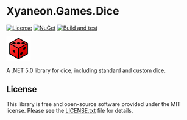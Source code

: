 # Xyaneon.Games.Dice

[![License](https://img.shields.io/github/license/Xyaneon/Xyaneon.Games.Dice)][License]
[![NuGet](https://img.shields.io/nuget/v/Xyaneon.Games.Dice.svg?style=flat)][NuGet package]
[![Build and test](https://github.com/Xyaneon/Xyaneon.Games.Dice/actions/workflows/dotnet.yml/badge.svg)](https://github.com/Xyaneon/Xyaneon.Games.Dice/actions/workflows/dotnet.yml)

![Package Icon][icon]

A .NET 5.0 library for dice, including standard and custom dice.

## License

This library is free and open-source software provided under the MIT license.
Please see the [LICENSE.txt][License] file for details.

[icon]: https://github.com/Xyaneon/Xyaneon.Games.Dice/blob/master/Xyaneon.Games.Dice/images/icon.png
[License]: https://github.com/Xyaneon/Xyaneon.Games.Dice/blob/master/LICENSE.txt
[NuGet package]: https://www.nuget.org/packages/Xyaneon.Games.Dice/

